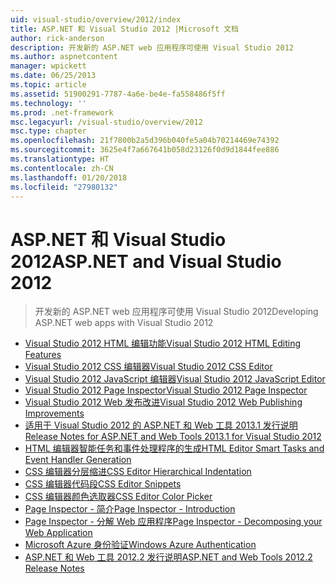 ```yaml
---
uid: visual-studio/overview/2012/index
title: ASP.NET 和 Visual Studio 2012 |Microsoft 文档
author: rick-anderson
description: 开发新的 ASP.NET web 应用程序可使用 Visual Studio 2012
ms.author: aspnetcontent
manager: wpickett
ms.date: 06/25/2013
ms.topic: article
ms.assetid: 51900291-7787-4a6e-be4e-fa558486f5ff
ms.technology: ''
ms.prod: .net-framework
msc.legacyurl: /visual-studio/overview/2012
msc.type: chapter
ms.openlocfilehash: 21f7800b2a5d396b040fe5a04b70214469e74392
ms.sourcegitcommit: 3625e4f7a667641b058d23126f0d9d1844fee886
ms.translationtype: HT
ms.contentlocale: zh-CN
ms.lasthandoff: 01/20/2018
ms.locfileid: "27980132"
---
```

<a name="aspnet-and-visual-studio-2012"></a><span data-ttu-id="62255-103">ASP.NET 和 Visual Studio 2012</span><span class="sxs-lookup"><span data-stu-id="62255-103">ASP.NET and Visual Studio 2012</span></span>
====================
> <span data-ttu-id="62255-104">开发新的 ASP.NET web 应用程序可使用 Visual Studio 2012</span><span class="sxs-lookup"><span data-stu-id="62255-104">Developing ASP.NET web apps with Visual Studio 2012</span></span>


- [<span data-ttu-id="62255-105">Visual Studio 2012 HTML 编辑功能</span><span class="sxs-lookup"><span data-stu-id="62255-105">Visual Studio 2012 HTML Editing Features</span></span>](visual-studio-2012-html-editing-features.md)
- [<span data-ttu-id="62255-106">Visual Studio 2012 CSS 编辑器</span><span class="sxs-lookup"><span data-stu-id="62255-106">Visual Studio 2012 CSS Editor</span></span>](visual-studio-2012-css-editor.md)
- [<span data-ttu-id="62255-107">Visual Studio 2012 JavaScript 编辑器</span><span class="sxs-lookup"><span data-stu-id="62255-107">Visual Studio 2012 JavaScript Editor</span></span>](visual-studio-2012-javascript-editor.md)
- [<span data-ttu-id="62255-108">Visual Studio 2012 Page Inspector</span><span class="sxs-lookup"><span data-stu-id="62255-108">Visual Studio 2012 Page Inspector</span></span>](visual-studio-2012-page-inspector.md)
- [<span data-ttu-id="62255-109">Visual Studio 2012 Web 发布改进</span><span class="sxs-lookup"><span data-stu-id="62255-109">Visual Studio 2012 Web Publishing Improvements</span></span>](visual-studio-2012-web-publishing-improvements.md)
- [<span data-ttu-id="62255-110">适用于 Visual Studio 2012 的 ASP.NET 和 Web 工具 2013.1 发行说明</span><span class="sxs-lookup"><span data-stu-id="62255-110">Release Notes for ASP.NET and Web Tools 2013.1 for Visual Studio 2012</span></span>](aspnet-and-web-tools-20131-for-visual-studio-2012.md)
- [<span data-ttu-id="62255-111">HTML 编辑器智能任务和事件处理程序的生成</span><span class="sxs-lookup"><span data-stu-id="62255-111">HTML Editor Smart Tasks and Event Handler Generation</span></span>](visual-studio-vnext-videos-html-editor-smart-tasks-and-event-handler-generation.md)
- [<span data-ttu-id="62255-112">CSS 编辑器分层缩进</span><span class="sxs-lookup"><span data-stu-id="62255-112">CSS Editor Hierarchical Indentation</span></span>](visual-studio-vnext-videos-css-editor-hierarchical-indentation.md)
- [<span data-ttu-id="62255-113">CSS 编辑器代码段</span><span class="sxs-lookup"><span data-stu-id="62255-113">CSS Editor Snippets</span></span>](visual-studio-vnext-videos-css-editor-snippets.md)
- [<span data-ttu-id="62255-114">CSS 编辑器颜色选取器</span><span class="sxs-lookup"><span data-stu-id="62255-114">CSS Editor Color Picker</span></span>](visual-studio-vnext-videos-css-editor-color-picker.md)
- [<span data-ttu-id="62255-115">Page Inspector - 简介</span><span class="sxs-lookup"><span data-stu-id="62255-115">Page Inspector - Introduction</span></span>](visual-studio-vnext-videos-page-inspector-introduction.md)
- [<span data-ttu-id="62255-116">Page Inspector - 分解 Web 应用程序</span><span class="sxs-lookup"><span data-stu-id="62255-116">Page Inspector - Decomposing your Web Application</span></span>](visual-studio-vnext-videos-page-inspector-decomposing-your-web-application.md)
- [<span data-ttu-id="62255-117">Microsoft Azure 身份验证</span><span class="sxs-lookup"><span data-stu-id="62255-117">Windows Azure Authentication</span></span>](windows-azure-authentication.md)
- [<span data-ttu-id="62255-118">ASP.NET 和 Web 工具 2012.2 发行说明</span><span class="sxs-lookup"><span data-stu-id="62255-118">ASP.NET and Web Tools 2012.2 Release Notes</span></span>](aspnet-and-web-tools-20122-release-notes-rtw.md)
